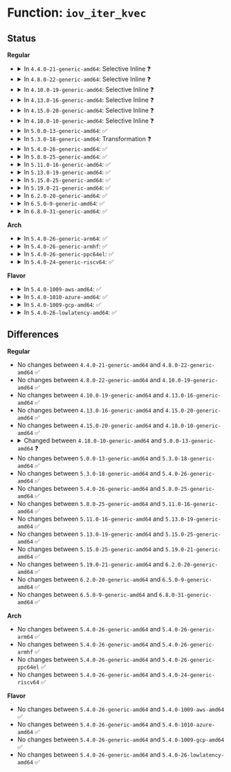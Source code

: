 # Function: <code>iov_iter_kvec</code>

## Status
<b>Regular</b>
<ul>
<li>
<details>
<summary>In <code>4.4.0-21-generic-amd64</code>: Selective Inline ❓</summary>

```c
void iov_iter_kvec(struct iov_iter * i, int direction, const struct kvec * kvec, long unsigned int nr_segs, size_t count)
```

```json
{
  "name": "iov_iter_kvec",
  "collision_type": "Unique Global",
  "inline_type": "Selective",
  "funcs": [
    {
      "addr": 18446744071583021072,
      "name": "iov_iter_kvec",
      "external": true,
      "loc": "lib/iov_iter.c:529",
      "file": "lib/iov_iter.c",
      "inline": "not declared, inlined",
      "caller_inline": [],
      "caller_func": [
        "net/socket.c:kernel_recvmsg",
        "net/socket.c:kernel_sendmsg"
      ]
    }
  ],
  "symbols": [
    {
      "addr": 18446744071583021072,
      "name": "iov_iter_kvec",
      "section": ".text",
      "bind": "STB_GLOBAL",
      "size": 36
    }
  ]
}
```
</details>
</li>
<li>
<details>
<summary>In <code>4.8.0-22-generic-amd64</code>: Selective Inline ❓</summary>

```c
void iov_iter_kvec(struct iov_iter * i, int direction, const struct kvec * kvec, long unsigned int nr_segs, size_t count)
```

```json
{
  "name": "iov_iter_kvec",
  "collision_type": "Unique Global",
  "inline_type": "Selective",
  "funcs": [
    {
      "addr": 18446744071583312832,
      "name": "iov_iter_kvec",
      "external": true,
      "loc": "lib/iov_iter.c:478",
      "file": "lib/iov_iter.c",
      "inline": "not declared, inlined",
      "caller_inline": [],
      "caller_func": [
        "net/socket.c:kernel_recvmsg",
        "net/socket.c:kernel_sendmsg"
      ]
    }
  ],
  "symbols": [
    {
      "addr": 18446744071583312832,
      "name": "iov_iter_kvec",
      "section": ".text",
      "bind": "STB_GLOBAL",
      "size": 36
    }
  ]
}
```
</details>
</li>
<li>
<details>
<summary>In <code>4.10.0-19-generic-amd64</code>: Selective Inline ❓</summary>

```c
void iov_iter_kvec(struct iov_iter * i, int direction, const struct kvec * kvec, long unsigned int nr_segs, size_t count)
```

```json
{
  "name": "iov_iter_kvec",
  "collision_type": "Unique Global",
  "inline_type": "Selective",
  "funcs": [
    {
      "addr": 18446744071583432144,
      "name": "iov_iter_kvec",
      "external": true,
      "loc": "lib/iov_iter.c:805",
      "file": "lib/iov_iter.c",
      "inline": "not declared, inlined",
      "caller_inline": [],
      "caller_func": [
        "net/socket.c:kernel_recvmsg",
        "net/socket.c:kernel_sendmsg"
      ]
    }
  ],
  "symbols": [
    {
      "addr": 18446744071583432144,
      "name": "iov_iter_kvec",
      "section": ".text",
      "bind": "STB_GLOBAL",
      "size": 36
    }
  ]
}
```
</details>
</li>
<li>
<details>
<summary>In <code>4.13.0-16-generic-amd64</code>: Selective Inline ❓</summary>

```c
void iov_iter_kvec(struct iov_iter * i, int direction, const struct kvec * kvec, long unsigned int nr_segs, size_t count)
```

```json
{
  "name": "iov_iter_kvec",
  "collision_type": "Unique Global",
  "inline_type": "Selective",
  "funcs": [
    {
      "addr": 18446744071583452864,
      "name": "iov_iter_kvec",
      "external": true,
      "loc": "lib/iov_iter.c:931",
      "file": "lib/iov_iter.c",
      "inline": "not declared, inlined",
      "caller_inline": [],
      "caller_func": [
        "net/socket.c:kernel_recvmsg",
        "net/socket.c:kernel_sendmsg"
      ]
    }
  ],
  "symbols": [
    {
      "addr": 18446744071583452864,
      "name": "iov_iter_kvec",
      "section": ".text",
      "bind": "STB_GLOBAL",
      "size": 36
    }
  ]
}
```
</details>
</li>
<li>
<details>
<summary>In <code>4.15.0-20-generic-amd64</code>: Selective Inline ❓</summary>

```c
void iov_iter_kvec(struct iov_iter * i, int direction, const struct kvec * kvec, long unsigned int nr_segs, size_t count)
```

```json
{
  "name": "iov_iter_kvec",
  "collision_type": "Unique Global",
  "inline_type": "Selective",
  "funcs": [
    {
      "addr": 18446744071583632960,
      "name": "iov_iter_kvec",
      "external": true,
      "loc": "lib/iov_iter.c:933",
      "file": "lib/iov_iter.c",
      "inline": "not declared, inlined",
      "caller_inline": [],
      "caller_func": [
        "net/socket.c:kernel_recvmsg",
        "net/socket.c:kernel_sendmsg_locked",
        "net/socket.c:kernel_sendmsg"
      ]
    }
  ],
  "symbols": [
    {
      "addr": 18446744071583632960,
      "name": "iov_iter_kvec",
      "section": ".text",
      "bind": "STB_GLOBAL",
      "size": 35
    }
  ]
}
```
</details>
</li>
<li>
<details>
<summary>In <code>4.18.0-10-generic-amd64</code>: Selective Inline ❓</summary>

```c
void iov_iter_kvec(struct iov_iter * i, int direction, const struct kvec * kvec, long unsigned int nr_segs, size_t count)
```

```json
{
  "name": "iov_iter_kvec",
  "collision_type": "Unique Global",
  "inline_type": "Selective",
  "funcs": [
    {
      "addr": 18446744071583850640,
      "name": "iov_iter_kvec",
      "external": true,
      "loc": "lib/iov_iter.c:1063",
      "file": "lib/iov_iter.c",
      "inline": "not declared, inlined",
      "caller_inline": [],
      "caller_func": [
        "net/socket.c:kernel_recvmsg",
        "net/socket.c:kernel_sendmsg_locked",
        "net/socket.c:kernel_sendmsg"
      ]
    }
  ],
  "symbols": [
    {
      "addr": 18446744071583850640,
      "name": "iov_iter_kvec",
      "section": ".text",
      "bind": "STB_GLOBAL",
      "size": 35
    }
  ]
}
```
</details>
</li>
<li>
<details>
<summary>In <code>5.0.0-13-generic-amd64</code>: ✅</summary>

```c
void iov_iter_kvec(struct iov_iter * i, unsigned int direction, const struct kvec * kvec, long unsigned int nr_segs, size_t count)
```

```json
{
  "name": "iov_iter_kvec",
  "collision_type": "Unique Global",
  "inline_type": "No",
  "funcs": [
    {
      "addr": 18446744071583932080,
      "name": "iov_iter_kvec",
      "external": true,
      "loc": "lib/iov_iter.c:1117",
      "file": "lib/iov_iter.c",
      "inline": "seen, unknown",
      "caller_inline": [],
      "caller_func": [
        "net/socket.c:kernel_recvmsg",
        "net/socket.c:kernel_sendmsg_locked",
        "net/socket.c:kernel_sendmsg"
      ]
    }
  ],
  "symbols": [
    {
      "addr": 18446744071583932080,
      "name": "iov_iter_kvec",
      "section": ".text",
      "bind": "STB_GLOBAL",
      "size": 46
    }
  ]
}
```
</details>
</li>
<li>
<details>
<summary>In <code>5.3.0-18-generic-amd64</code>: Transformation ❓</summary>

```c
void iov_iter_kvec(struct iov_iter * i, unsigned int direction, const struct kvec * kvec, long unsigned int nr_segs, size_t count)
```

```json
{
  "name": "iov_iter_kvec",
  "collision_type": "Unique Global",
  "inline_type": "No",
  "funcs": [
    {
      "addr": 0,
      "name": "iov_iter_kvec",
      "external": true,
      "loc": "lib/iov_iter.c:1131",
      "file": "lib/iov_iter.c",
      "inline": "seen, unknown",
      "caller_inline": [],
      "caller_func": [
        "arch/x86/kernel/cpu/microcode/intel.c:request_microcode_fw",
        "net/socket.c:kernel_recvmsg",
        "net/socket.c:kernel_sendmsg_locked",
        "net/socket.c:kernel_sendmsg"
      ]
    }
  ],
  "symbols": [
    {
      "addr": 18446744071584132216,
      "name": "iov_iter_kvec.cold",
      "section": ".text",
      "bind": "STB_LOCAL",
      "size": 49
    },
    {
      "addr": 18446744071584110368,
      "name": "iov_iter_kvec",
      "section": ".text",
      "bind": "STB_GLOBAL",
      "size": 59
    }
  ]
}
```
</details>
</li>
<li>
<details>
<summary>In <code>5.4.0-26-generic-amd64</code>: ✅</summary>

```c
void iov_iter_kvec(struct iov_iter * i, unsigned int direction, const struct kvec * kvec, long unsigned int nr_segs, size_t count)
```

```json
{
  "name": "iov_iter_kvec",
  "collision_type": "Unique Global",
  "inline_type": "No",
  "funcs": [
    {
      "addr": 18446744071584233072,
      "name": "iov_iter_kvec",
      "external": true,
      "loc": "lib/iov_iter.c:1131",
      "file": "lib/iov_iter.c",
      "inline": "seen, unknown",
      "caller_inline": [],
      "caller_func": [
        "arch/x86/kernel/cpu/microcode/intel.c:request_microcode_fw",
        "net/socket.c:kernel_recvmsg",
        "net/socket.c:kernel_sendmsg_locked",
        "net/socket.c:kernel_sendmsg"
      ]
    }
  ],
  "symbols": [
    {
      "addr": 18446744071584233072,
      "name": "iov_iter_kvec",
      "section": ".text",
      "bind": "STB_GLOBAL",
      "size": 41
    }
  ]
}
```
</details>
</li>
<li>
<details>
<summary>In <code>5.8.0-25-generic-amd64</code>: ✅</summary>

```c
void iov_iter_kvec(struct iov_iter * i, unsigned int direction, const struct kvec * kvec, long unsigned int nr_segs, size_t count)
```

```json
{
  "name": "iov_iter_kvec",
  "collision_type": "Unique Global",
  "inline_type": "No",
  "funcs": [
    {
      "addr": 18446744071584640112,
      "name": "iov_iter_kvec",
      "external": true,
      "loc": "lib/iov_iter.c:1165",
      "file": "lib/iov_iter.c",
      "inline": "seen, unknown",
      "caller_inline": [],
      "caller_func": [
        "arch/x86/kernel/cpu/microcode/intel.c:request_microcode_fw",
        "net/socket.c:kernel_recvmsg",
        "net/socket.c:kernel_sendmsg_locked",
        "net/socket.c:kernel_sendmsg",
        "net/xfrm/espintcp.c:espintcp_sendmsg"
      ]
    }
  ],
  "symbols": [
    {
      "addr": 18446744071584640112,
      "name": "iov_iter_kvec",
      "section": ".text",
      "bind": "STB_GLOBAL",
      "size": 41
    }
  ]
}
```
</details>
</li>
<li>
<details>
<summary>In <code>5.11.0-16-generic-amd64</code>: ✅</summary>

```c
void iov_iter_kvec(struct iov_iter * i, unsigned int direction, const struct kvec * kvec, long unsigned int nr_segs, size_t count)
```

```json
{
  "name": "iov_iter_kvec",
  "collision_type": "Unique Global",
  "inline_type": "No",
  "funcs": [
    {
      "addr": 18446744071584759616,
      "name": "iov_iter_kvec",
      "external": true,
      "loc": "lib/iov_iter.c:1172",
      "file": "lib/iov_iter.c",
      "inline": "seen, unknown",
      "caller_inline": [],
      "caller_func": [
        "arch/x86/kernel/cpu/microcode/intel.c:request_microcode_fw",
        "fs/read_write.c:__kernel_write",
        "fs/read_write.c:__kernel_write",
        "fs/read_write.c:__kernel_read",
        "fs/read_write.c:__kernel_read",
        "net/socket.c:kernel_recvmsg",
        "net/socket.c:kernel_sendmsg_locked",
        "net/socket.c:kernel_sendmsg",
        "net/xfrm/espintcp.c:espintcp_sendmsg"
      ]
    }
  ],
  "symbols": [
    {
      "addr": 18446744071584759616,
      "name": "iov_iter_kvec",
      "section": ".text",
      "bind": "STB_GLOBAL",
      "size": 41
    }
  ]
}
```
</details>
</li>
<li>
<details>
<summary>In <code>5.13.0-19-generic-amd64</code>: ✅</summary>

```c
void iov_iter_kvec(struct iov_iter * i, unsigned int direction, const struct kvec * kvec, long unsigned int nr_segs, size_t count)
```

```json
{
  "name": "iov_iter_kvec",
  "collision_type": "Unique Global",
  "inline_type": "No",
  "funcs": [
    {
      "addr": 18446744071584788048,
      "name": "iov_iter_kvec",
      "external": true,
      "loc": "lib/iov_iter.c:1274",
      "file": "lib/iov_iter.c",
      "inline": "seen, unknown",
      "caller_inline": [],
      "caller_func": [
        "arch/x86/kernel/cpu/microcode/intel.c:request_microcode_fw",
        "fs/read_write.c:__kernel_write",
        "fs/read_write.c:__kernel_write",
        "fs/read_write.c:__kernel_read",
        "fs/read_write.c:__kernel_read",
        "net/socket.c:kernel_recvmsg",
        "net/socket.c:kernel_sendmsg_locked",
        "net/socket.c:kernel_sendmsg",
        "net/xfrm/espintcp.c:espintcp_sendmsg"
      ]
    }
  ],
  "symbols": [
    {
      "addr": 18446744071584788048,
      "name": "iov_iter_kvec",
      "section": ".text",
      "bind": "STB_GLOBAL",
      "size": 44
    }
  ]
}
```
</details>
</li>
<li>
<details>
<summary>In <code>5.15.0-25-generic-amd64</code>: ✅</summary>

```c
void iov_iter_kvec(struct iov_iter * i, unsigned int direction, const struct kvec * kvec, long unsigned int nr_segs, size_t count)
```

```json
{
  "name": "iov_iter_kvec",
  "collision_type": "Unique Global",
  "inline_type": "No",
  "funcs": [
    {
      "addr": 18446744071585218864,
      "name": "iov_iter_kvec",
      "external": true,
      "loc": "lib/iov_iter.c:1127",
      "file": "lib/iov_iter.c",
      "inline": "seen, unknown",
      "caller_inline": [],
      "caller_func": [
        "arch/x86/kernel/cpu/microcode/intel.c:request_microcode_fw",
        "fs/read_write.c:__kernel_write",
        "fs/read_write.c:__kernel_write",
        "fs/read_write.c:__kernel_read",
        "fs/read_write.c:__kernel_read",
        "net/socket.c:kernel_recvmsg",
        "net/socket.c:kernel_sendmsg_locked",
        "net/socket.c:kernel_sendmsg",
        "net/xfrm/espintcp.c:espintcp_sendmsg"
      ]
    }
  ],
  "symbols": [
    {
      "addr": 18446744071585218864,
      "name": "iov_iter_kvec",
      "section": ".text",
      "bind": "STB_GLOBAL",
      "size": 42
    }
  ]
}
```
</details>
</li>
<li>
<details>
<summary>In <code>5.19.0-21-generic-amd64</code>: ✅</summary>

```c
void iov_iter_kvec(struct iov_iter * i, unsigned int direction, const struct kvec * kvec, long unsigned int nr_segs, size_t count)
```

```json
{
  "name": "iov_iter_kvec",
  "collision_type": "Unique Global",
  "inline_type": "No",
  "funcs": [
    {
      "addr": 18446744071586056784,
      "name": "iov_iter_kvec",
      "external": true,
      "loc": "lib/iov_iter.c:1179",
      "file": "lib/iov_iter.c",
      "inline": "seen, unknown",
      "caller_inline": [],
      "caller_func": [
        "arch/x86/kernel/cpu/microcode/intel.c:request_microcode_fw",
        "arch/x86/kernel/crash_dump_64.c:elfcorehdr_read",
        "fs/read_write.c:__kernel_write",
        "fs/read_write.c:__kernel_write",
        "fs/read_write.c:__kernel_read",
        "fs/read_write.c:__kernel_read",
        "fs/proc/vmcore.c:elfcorehdr_read_notes",
        "fs/proc/vmcore.c:elfcorehdr_read",
        "net/socket.c:kernel_recvmsg",
        "net/socket.c:kernel_sendmsg_locked",
        "net/socket.c:kernel_sendmsg",
        "net/xfrm/espintcp.c:espintcp_sendmsg"
      ]
    }
  ],
  "symbols": [
    {
      "addr": 18446744071586056784,
      "name": "iov_iter_kvec",
      "section": ".text",
      "bind": "STB_GLOBAL",
      "size": 61
    }
  ]
}
```
</details>
</li>
<li>
<details>
<summary>In <code>6.2.0-20-generic-amd64</code>: ✅</summary>

```c
void iov_iter_kvec(struct iov_iter * i, unsigned int direction, const struct kvec * kvec, long unsigned int nr_segs, size_t count)
```

```json
{
  "name": "iov_iter_kvec",
  "collision_type": "Unique Global",
  "inline_type": "No",
  "funcs": [
    {
      "addr": 18446744071587040672,
      "name": "iov_iter_kvec",
      "external": true,
      "loc": "lib/iov_iter.c:997",
      "file": "lib/iov_iter.c",
      "inline": "seen, unknown",
      "caller_inline": [],
      "caller_func": [
        "arch/x86/kernel/cpu/microcode/intel.c:request_microcode_fw",
        "arch/x86/kernel/crash_dump_64.c:elfcorehdr_read",
        "fs/read_write.c:__kernel_read",
        "fs/read_write.c:__kernel_read",
        "fs/proc/vmcore.c:elfcorehdr_read_notes",
        "fs/proc/vmcore.c:elfcorehdr_read",
        "net/socket.c:kernel_recvmsg",
        "net/socket.c:kernel_sendmsg_locked",
        "net/socket.c:kernel_sendmsg",
        "net/xfrm/espintcp.c:espintcp_sendmsg"
      ]
    }
  ],
  "symbols": [
    {
      "addr": 18446744071587040672,
      "name": "iov_iter_kvec",
      "section": ".text",
      "bind": "STB_GLOBAL",
      "size": 61
    }
  ]
}
```
</details>
</li>
<li>
<details>
<summary>In <code>6.5.0-9-generic-amd64</code>: ✅</summary>

```c
void iov_iter_kvec(struct iov_iter * i, unsigned int direction, const struct kvec * kvec, long unsigned int nr_segs, size_t count)
```

```json
{
  "name": "iov_iter_kvec",
  "collision_type": "Unique Global",
  "inline_type": "No",
  "funcs": [
    {
      "addr": 18446744071587298160,
      "name": "iov_iter_kvec",
      "external": true,
      "loc": "lib/iov_iter.c:709",
      "file": "lib/iov_iter.c",
      "inline": "seen, unknown",
      "caller_inline": [],
      "caller_func": [
        "arch/x86/kernel/cpu/microcode/intel.c:request_microcode_fw",
        "arch/x86/kernel/crash_dump_64.c:elfcorehdr_read",
        "fs/read_write.c:__kernel_read",
        "fs/read_write.c:__kernel_read",
        "fs/proc/vmcore.c:elfcorehdr_read_notes",
        "fs/proc/vmcore.c:elfcorehdr_read",
        "net/socket.c:kernel_recvmsg",
        "net/socket.c:kernel_sendmsg_locked",
        "net/socket.c:kernel_sendmsg",
        "net/core/skbuff.c:__skb_send_sock",
        "net/xfrm/espintcp.c:espintcp_sendmsg"
      ]
    }
  ],
  "symbols": [
    {
      "addr": 18446744071587298160,
      "name": "iov_iter_kvec",
      "section": ".text",
      "bind": "STB_GLOBAL",
      "size": 61
    }
  ]
}
```
</details>
</li>
<li>
<details>
<summary>In <code>6.8.0-31-generic-amd64</code>: ✅</summary>

```c
void iov_iter_kvec(struct iov_iter * i, unsigned int direction, const struct kvec * kvec, long unsigned int nr_segs, size_t count)
```

```json
{
  "name": "iov_iter_kvec",
  "collision_type": "Unique Global",
  "inline_type": "No",
  "funcs": [
    {
      "addr": 18446744071587583968,
      "name": "iov_iter_kvec",
      "external": true,
      "loc": "lib/iov_iter.c:610",
      "file": "lib/iov_iter.c",
      "inline": "seen, unknown",
      "caller_inline": [],
      "caller_func": [
        "arch/x86/kernel/cpu/microcode/intel.c:request_microcode_fw",
        "arch/x86/kernel/crash_dump_64.c:elfcorehdr_read",
        "fs/read_write.c:__kernel_read",
        "fs/read_write.c:__kernel_read",
        "fs/proc/vmcore.c:elfcorehdr_read_notes",
        "fs/proc/vmcore.c:elfcorehdr_read",
        "net/socket.c:kernel_recvmsg",
        "net/socket.c:kernel_sendmsg_locked",
        "net/socket.c:kernel_sendmsg",
        "net/core/skbuff.c:__skb_send_sock",
        "net/xfrm/espintcp.c:espintcp_sendmsg",
        "net/handshake/alert.c:tls_alert_send"
      ]
    }
  ],
  "symbols": [
    {
      "addr": 18446744071587583968,
      "name": "iov_iter_kvec",
      "section": ".text",
      "bind": "STB_GLOBAL",
      "size": 61
    }
  ]
}
```
</details>
</li>
</ul>
<b>Arch</b>
<ul>
<li>
<details>
<summary>In <code>5.4.0-26-generic-arm64</code>: ✅</summary>

```c
void iov_iter_kvec(struct iov_iter * i, unsigned int direction, const struct kvec * kvec, long unsigned int nr_segs, size_t count)
```

```json
{
  "name": "iov_iter_kvec",
  "collision_type": "Unique Global",
  "inline_type": "No",
  "funcs": [
    {
      "addr": 18446603336496108728,
      "name": "iov_iter_kvec",
      "external": true,
      "loc": "lib/iov_iter.c:1131",
      "file": "lib/iov_iter.c",
      "inline": "seen, unknown",
      "caller_inline": [],
      "caller_func": [
        "net/socket.c:kernel_recvmsg",
        "net/socket.c:kernel_sendmsg_locked",
        "net/socket.c:kernel_sendmsg"
      ]
    }
  ],
  "symbols": [
    {
      "addr": 18446603336496108728,
      "name": "iov_iter_kvec",
      "section": ".text",
      "bind": "STB_GLOBAL",
      "size": 60
    }
  ]
}
```
</details>
</li>
<li>
<details>
<summary>In <code>5.4.0-26-generic-armhf</code>: ✅</summary>

```c
void iov_iter_kvec(struct iov_iter * i, unsigned int direction, const struct kvec * kvec, long unsigned int nr_segs, size_t count)
```

```json
{
  "name": "iov_iter_kvec",
  "collision_type": "Unique Global",
  "inline_type": "No",
  "funcs": [
    {
      "addr": 3229433992,
      "name": "iov_iter_kvec",
      "external": true,
      "loc": "lib/iov_iter.c:1131",
      "file": "lib/iov_iter.c",
      "inline": "seen, unknown",
      "caller_inline": [],
      "caller_func": [
        "net/socket.c:kernel_recvmsg",
        "net/socket.c:kernel_sendmsg_locked",
        "net/socket.c:kernel_sendmsg"
      ]
    }
  ],
  "symbols": [
    {
      "addr": 3229433992,
      "name": "iov_iter_kvec",
      "section": ".text",
      "bind": "STB_GLOBAL",
      "size": 100
    }
  ]
}
```
</details>
</li>
<li>
<details>
<summary>In <code>5.4.0-26-generic-ppc64el</code>: ✅</summary>

```c
void iov_iter_kvec(struct iov_iter * i, unsigned int direction, const struct kvec * kvec, long unsigned int nr_segs, size_t count)
```

```json
{
  "name": "iov_iter_kvec",
  "collision_type": "Unique Global",
  "inline_type": "No",
  "funcs": [
    {
      "addr": 13835058055290357376,
      "name": "iov_iter_kvec",
      "external": true,
      "loc": "lib/iov_iter.c:1131",
      "file": "lib/iov_iter.c",
      "inline": "seen, unknown",
      "caller_inline": [],
      "caller_func": [
        "net/socket.c:kernel_recvmsg",
        "net/socket.c:kernel_sendmsg_locked",
        "net/socket.c:kernel_sendmsg"
      ]
    }
  ],
  "symbols": [
    {
      "addr": 13835058055290357376,
      "name": "iov_iter_kvec",
      "section": ".text",
      "bind": "STB_GLOBAL",
      "size": 56
    }
  ]
}
```
</details>
</li>
<li>
<details>
<summary>In <code>5.4.0-24-generic-riscv64</code>: ✅</summary>

```c
void iov_iter_kvec(struct iov_iter * i, unsigned int direction, const struct kvec * kvec, long unsigned int nr_segs, size_t count)
```

```json
{
  "name": "iov_iter_kvec",
  "collision_type": "Unique Global",
  "inline_type": "No",
  "funcs": [
    {
      "addr": 18446743936275174184,
      "name": "iov_iter_kvec",
      "external": true,
      "loc": "lib/iov_iter.c:1131",
      "file": "lib/iov_iter.c",
      "inline": "seen, unknown",
      "caller_inline": [],
      "caller_func": [
        "net/socket.c:kernel_recvmsg",
        "net/socket.c:kernel_sendmsg_locked",
        "net/socket.c:kernel_sendmsg"
      ]
    }
  ],
  "symbols": [
    {
      "addr": 18446743936275174184,
      "name": "iov_iter_kvec",
      "section": ".text",
      "bind": "STB_GLOBAL",
      "size": 40
    }
  ]
}
```
</details>
</li>
</ul>
<b>Flavor</b>
<ul>
<li>
<details>
<summary>In <code>5.4.0-1009-aws-amd64</code>: ✅</summary>

```c
void iov_iter_kvec(struct iov_iter * i, unsigned int direction, const struct kvec * kvec, long unsigned int nr_segs, size_t count)
```

```json
{
  "name": "iov_iter_kvec",
  "collision_type": "Unique Global",
  "inline_type": "No",
  "funcs": [
    {
      "addr": 18446744071584201808,
      "name": "iov_iter_kvec",
      "external": true,
      "loc": "lib/iov_iter.c:1131",
      "file": "lib/iov_iter.c",
      "inline": "seen, unknown",
      "caller_inline": [],
      "caller_func": [
        "arch/x86/kernel/cpu/microcode/intel.c:request_microcode_fw",
        "net/socket.c:kernel_recvmsg",
        "net/socket.c:kernel_sendmsg_locked",
        "net/socket.c:kernel_sendmsg"
      ]
    }
  ],
  "symbols": [
    {
      "addr": 18446744071584201808,
      "name": "iov_iter_kvec",
      "section": ".text",
      "bind": "STB_GLOBAL",
      "size": 41
    }
  ]
}
```
</details>
</li>
<li>
<details>
<summary>In <code>5.4.0-1010-azure-amd64</code>: ✅</summary>

```c
void iov_iter_kvec(struct iov_iter * i, unsigned int direction, const struct kvec * kvec, long unsigned int nr_segs, size_t count)
```

```json
{
  "name": "iov_iter_kvec",
  "collision_type": "Unique Global",
  "inline_type": "No",
  "funcs": [
    {
      "addr": 18446744071584137024,
      "name": "iov_iter_kvec",
      "external": true,
      "loc": "lib/iov_iter.c:1131",
      "file": "lib/iov_iter.c",
      "inline": "seen, unknown",
      "caller_inline": [],
      "caller_func": [
        "arch/x86/kernel/cpu/microcode/intel.c:request_microcode_fw",
        "net/socket.c:kernel_recvmsg",
        "net/socket.c:kernel_sendmsg_locked",
        "net/socket.c:kernel_sendmsg"
      ]
    }
  ],
  "symbols": [
    {
      "addr": 18446744071584137024,
      "name": "iov_iter_kvec",
      "section": ".text",
      "bind": "STB_GLOBAL",
      "size": 41
    }
  ]
}
```
</details>
</li>
<li>
<details>
<summary>In <code>5.4.0-1009-gcp-amd64</code>: ✅</summary>

```c
void iov_iter_kvec(struct iov_iter * i, unsigned int direction, const struct kvec * kvec, long unsigned int nr_segs, size_t count)
```

```json
{
  "name": "iov_iter_kvec",
  "collision_type": "Unique Global",
  "inline_type": "No",
  "funcs": [
    {
      "addr": 18446744071584185568,
      "name": "iov_iter_kvec",
      "external": true,
      "loc": "lib/iov_iter.c:1131",
      "file": "lib/iov_iter.c",
      "inline": "seen, unknown",
      "caller_inline": [],
      "caller_func": [
        "arch/x86/kernel/cpu/microcode/intel.c:request_microcode_fw",
        "net/socket.c:kernel_recvmsg",
        "net/socket.c:kernel_sendmsg_locked",
        "net/socket.c:kernel_sendmsg"
      ]
    }
  ],
  "symbols": [
    {
      "addr": 18446744071584185568,
      "name": "iov_iter_kvec",
      "section": ".text",
      "bind": "STB_GLOBAL",
      "size": 41
    }
  ]
}
```
</details>
</li>
<li>
<details>
<summary>In <code>5.4.0-26-lowlatency-amd64</code>: ✅</summary>

```c
void iov_iter_kvec(struct iov_iter * i, unsigned int direction, const struct kvec * kvec, long unsigned int nr_segs, size_t count)
```

```json
{
  "name": "iov_iter_kvec",
  "collision_type": "Unique Global",
  "inline_type": "No",
  "funcs": [
    {
      "addr": 18446744071584289920,
      "name": "iov_iter_kvec",
      "external": true,
      "loc": "lib/iov_iter.c:1131",
      "file": "lib/iov_iter.c",
      "inline": "seen, unknown",
      "caller_inline": [],
      "caller_func": [
        "arch/x86/kernel/cpu/microcode/intel.c:request_microcode_fw",
        "net/socket.c:kernel_recvmsg",
        "net/socket.c:kernel_sendmsg_locked",
        "net/socket.c:kernel_sendmsg"
      ]
    }
  ],
  "symbols": [
    {
      "addr": 18446744071584289920,
      "name": "iov_iter_kvec",
      "section": ".text",
      "bind": "STB_GLOBAL",
      "size": 41
    }
  ]
}
```
</details>
</li>
</ul>

## Differences
<b>Regular</b>
<ul>
<li>
No changes between <code>4.4.0-21-generic-amd64</code> and <code>4.8.0-22-generic-amd64</code> ✅
</li>
<li>
No changes between <code>4.8.0-22-generic-amd64</code> and <code>4.10.0-19-generic-amd64</code> ✅
</li>
<li>
No changes between <code>4.10.0-19-generic-amd64</code> and <code>4.13.0-16-generic-amd64</code> ✅
</li>
<li>
No changes between <code>4.13.0-16-generic-amd64</code> and <code>4.15.0-20-generic-amd64</code> ✅
</li>
<li>
No changes between <code>4.15.0-20-generic-amd64</code> and <code>4.18.0-10-generic-amd64</code> ✅
</li>
<li>
<details>
<summary>Changed between <code>4.18.0-10-generic-amd64</code> and <code>5.0.0-13-generic-amd64</code> ❓</summary>
<ul>
<li>
<b>Param type changed. </b>
<code>int direction</code> ➡️ <code>unsigned int direction</code>
</li>
</ul>
</details>
</li>
<li>
No changes between <code>5.0.0-13-generic-amd64</code> and <code>5.3.0-18-generic-amd64</code> ✅
</li>
<li>
No changes between <code>5.3.0-18-generic-amd64</code> and <code>5.4.0-26-generic-amd64</code> ✅
</li>
<li>
No changes between <code>5.4.0-26-generic-amd64</code> and <code>5.8.0-25-generic-amd64</code> ✅
</li>
<li>
No changes between <code>5.8.0-25-generic-amd64</code> and <code>5.11.0-16-generic-amd64</code> ✅
</li>
<li>
No changes between <code>5.11.0-16-generic-amd64</code> and <code>5.13.0-19-generic-amd64</code> ✅
</li>
<li>
No changes between <code>5.13.0-19-generic-amd64</code> and <code>5.15.0-25-generic-amd64</code> ✅
</li>
<li>
No changes between <code>5.15.0-25-generic-amd64</code> and <code>5.19.0-21-generic-amd64</code> ✅
</li>
<li>
No changes between <code>5.19.0-21-generic-amd64</code> and <code>6.2.0-20-generic-amd64</code> ✅
</li>
<li>
No changes between <code>6.2.0-20-generic-amd64</code> and <code>6.5.0-9-generic-amd64</code> ✅
</li>
<li>
No changes between <code>6.5.0-9-generic-amd64</code> and <code>6.8.0-31-generic-amd64</code> ✅
</li>
</ul>
<b>Arch</b>
<ul>
<li>
No changes between <code>5.4.0-26-generic-amd64</code> and <code>5.4.0-26-generic-arm64</code> ✅
</li>
<li>
No changes between <code>5.4.0-26-generic-amd64</code> and <code>5.4.0-26-generic-armhf</code> ✅
</li>
<li>
No changes between <code>5.4.0-26-generic-amd64</code> and <code>5.4.0-26-generic-ppc64el</code> ✅
</li>
<li>
No changes between <code>5.4.0-26-generic-amd64</code> and <code>5.4.0-24-generic-riscv64</code> ✅
</li>
</ul>
<b>Flavor</b>
<ul>
<li>
No changes between <code>5.4.0-26-generic-amd64</code> and <code>5.4.0-1009-aws-amd64</code> ✅
</li>
<li>
No changes between <code>5.4.0-26-generic-amd64</code> and <code>5.4.0-1010-azure-amd64</code> ✅
</li>
<li>
No changes between <code>5.4.0-26-generic-amd64</code> and <code>5.4.0-1009-gcp-amd64</code> ✅
</li>
<li>
No changes between <code>5.4.0-26-generic-amd64</code> and <code>5.4.0-26-lowlatency-amd64</code> ✅
</li>
</ul>
